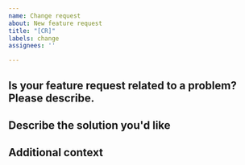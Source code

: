 ```yaml
---
name: Change request 
about: New feature request 
title: "[CR]"
labels: change
assignees: ''

---
```


## Is your feature request related to a problem? Please describe.


## Describe the solution you'd like


## Additional context

